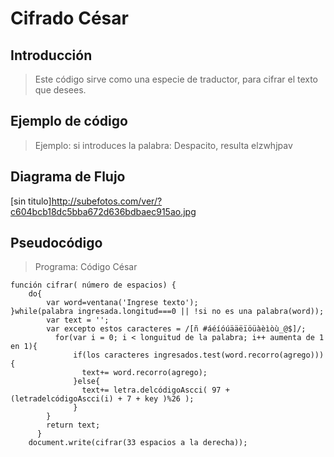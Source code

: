 # Cifrado César

## Introducción

> Este código sirve como una especie de traductor, para cifrar el texto que desees.

## Ejemplo de código

> Ejemplo:
si introduces la palabra:
Despacito, resulta elzwhjpav

## Diagrama de Flujo
[sin titulo]http://subefotos.com/ver/?c604bcb18dc5bba672d636bdbaec915ao.jpg

## Pseudocódigo
>Programa: Código César

    función cifrar( número de espacios) {
        do{
            var word=ventana('Ingrese texto');
    }while(palabra ingresada.longitud===0 || !si no es una palabra(word));
            var text = '';
            var excepto estos caracteres = /[ñ #áéíóúääëïöüàèìòù_@$]/;
              for(var i = 0; i < longuitud de la palabra; i++ aumenta de 1 en 1){
                  if(los caracteres ingresados.test(word.recorro(agrego))){
                    text+= word.recorro(agrego);
                  }else{
                    text+= letra.delcódigoAscci( 97 + (letradelcódigoAscci(i) + 7 + key )%26 );
                  }
            }
            return text;
          }  
        document.write(cifrar(33 espacios a la derecha));
